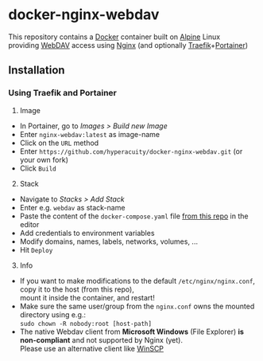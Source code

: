 # docker-nginx-webdav

This repository contains a [Docker](https://www.docker.com/) container built on [Alpine](https://www.alpinelinux.org/) Linux\
providing [WebDAV](http://www.webdav.org/) access using [Nginx](https://nginx.org/en/) (and optionally [Traefik](https://traefik.io/)+[Portainer](https://www.portainer.io/))

## Installation

### Using Traefik and Portainer

1. Image
- In Portainer, go to *Images > Build new Image*
- Enter `nginx-webdav:latest` as image-name
- Click on the `URL` method
- Enter `https://github.com/hyperacuity/docker-nginx-webdav.git` (or your own fork)
- Click `Build`

2. Stack
- Navigate to *Stacks > Add Stack*
- Enter e.g. `webdav` as stack-name
- Paste the content of the `docker-compose.yaml` file [from this repo](https://raw.githubusercontent.com/hyperacuity/docker-nginx-webdav/main/docker-compose.yaml) in the editor
- Add credentials to environment variables
- Modify domains, names, labels, networks, volumes, ...
- Hit `Deploy`

3. Info
- If you want to make modifications to the default `/etc/nginx/nginx.conf`,
copy it to the host (from this repo), \
mount it inside the container, and restart!
- Make sure the same user/group from the `nginx.conf` owns the mounted directory using e.g.:\
`sudo chown -R nobody:root [host-path]`
- The native Webdav client from **Microsoft Windows** (File Explorer) **is non-compliant** and not supported by Nginx (yet).\
Please use an alternative client like [WinSCP](https://winscp.net/)

